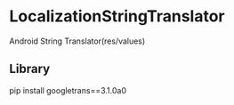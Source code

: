 # LocalizationStringTranslator
Android String Translator(res/values)

## Library
pip install googletrans==3.1.0a0
